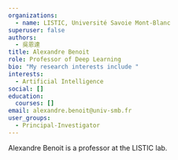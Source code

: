 ```yaml
---
organizations:
  - name: LISTIC, Université Savoie Mont-Blanc
superuser: false
authors:
  - 吳恩達
title: Alexandre Benoit
role: Professor of Deep Learning
bio: "My research interests include "
interests:
  - Artificial Intelligence
social: []
education:
  courses: []
email: alexandre.benoit@univ-smb.fr
user_groups:
  - Principal-Investigator
---
```

Alexandre Benoit is a professor at the LISTIC lab.

